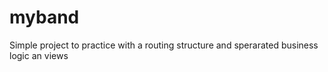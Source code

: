 # myband
Simple project to practice with a routing structure and sperarated business logic an views 
